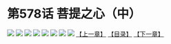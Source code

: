 # 第578话 菩提之心（中）
![](https://mhpic.xiaomingtaiji.net/comic/D/斗破苍穹拆分版/578话/1.jpg-zymk.middle.webp)
![](https://mhpic.xiaomingtaiji.net/comic/D/斗破苍穹拆分版/578话/2.jpg-zymk.middle.webp)
![](https://mhpic.xiaomingtaiji.net/comic/D/斗破苍穹拆分版/578话/3.jpg-zymk.middle.webp)
![](https://mhpic.xiaomingtaiji.net/comic/D/斗破苍穹拆分版/578话/4.jpg-zymk.middle.webp)
![](https://mhpic.xiaomingtaiji.net/comic/D/斗破苍穹拆分版/578话/5.jpg-zymk.middle.webp)
![](https://mhpic.xiaomingtaiji.net/comic/D/斗破苍穹拆分版/578话/6.jpg-zymk.middle.webp)
![](https://mhpic.xiaomingtaiji.net/comic/D/斗破苍穹拆分版/578话/7.jpg-zymk.middle.webp)
![](https://mhpic.xiaomingtaiji.net/comic/D/斗破苍穹拆分版/578话/8.jpg-zymk.middle.webp)
[【上一章】](./577.md)
[【目录】](./README.md)
[【下一章】](./579.md)
